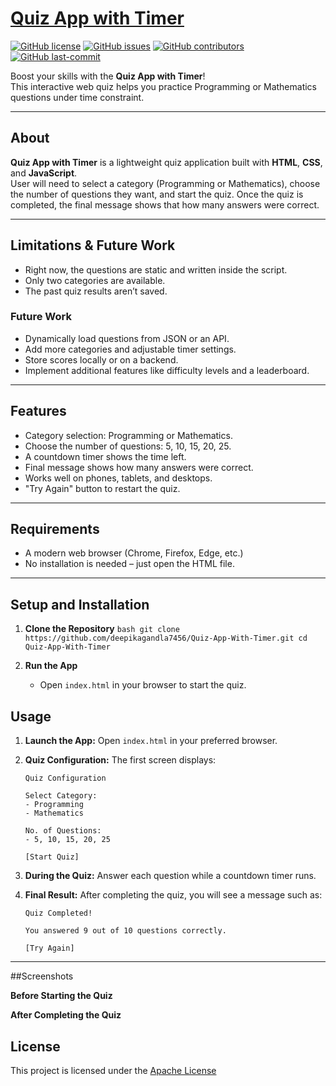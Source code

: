 
# [Quiz App with Timer](https://github.com/deepikagandla7456/Quiz-App-With-Timer)
[![GitHub license](https://img.shields.io/github/license/deepikagandla7456/Quiz-App-With-Timer)](LICENSE)
[![GitHub issues](https://img.shields.io/github/issues/deepikagandla7456/Quiz-App-With-Timer)]()
[![GitHub contributors](https://img.shields.io/github/contributors/deepikagandla7456/Quiz-App-With-Timer)]()
[![GitHub last-commit](https://img.shields.io/github/last-commit/deepikagandla7456/Quiz-App-With-Timer)]()

Boost your skills with the **Quiz App with Timer**!  
This interactive web quiz helps you practice Programming or Mathematics questions under time constraint.

---

## About

**Quiz App with Timer** is a lightweight quiz application built with **HTML**, **CSS**, and **JavaScript**.  
User will need to select a category (Programming or Mathematics), choose the number of questions they want, and start the quiz. Once the quiz is completed, the final message shows that how many answers were correct.

---

## Limitations & Future Work

- Right now, the questions are static and written inside the script.
- Only two categories are available.
- The past quiz results aren’t saved.

### Future Work

- Dynamically load questions from JSON or an API.
- Add more categories and adjustable timer settings.
- Store scores locally or on a backend.
- Implement additional features like difficulty levels and a leaderboard.

---

## Features

- Category selection: Programming or Mathematics.
- Choose the number of questions: 5, 10, 15, 20, 25.
- A countdown timer shows the time left.
- Final message shows how many answers were correct.
- Works well on phones, tablets, and desktops.
- "Try Again" button to restart the quiz.

---

## Requirements

- A modern web browser (Chrome, Firefox, Edge, etc.)
- No installation is needed – just open the HTML file.

---

## Setup and Installation

1. **Clone the Repository**
   ``bash
   git clone https://github.com/deepikagandla7456/Quiz-App-With-Timer.git
   cd Quiz-App-With-Timer
  ``

2. **Run the App**

   * Open `index.html` in your browser to start the quiz.

## Usage

1. **Launch the App:** Open `index.html` in your preferred browser.
2. **Quiz Configuration:** The first screen displays:

   ```
   Quiz Configuration

   Select Category:
   - Programming
   - Mathematics

   No. of Questions:
   - 5, 10, 15, 20, 25

   [Start Quiz]
   ```
3. **During the Quiz:** Answer each question while a countdown timer runs.
4. **Final Result:** After completing the quiz, you will see a message such as:

   ```
   Quiz Completed!

   You answered 9 out of 10 questions correctly.

   [Try Again]
   ```

---
##Screenshots

**Before Starting the Quiz**

**After Completing the Quiz**

## License

This project is licensed under the [Apache License](LICENSE)
